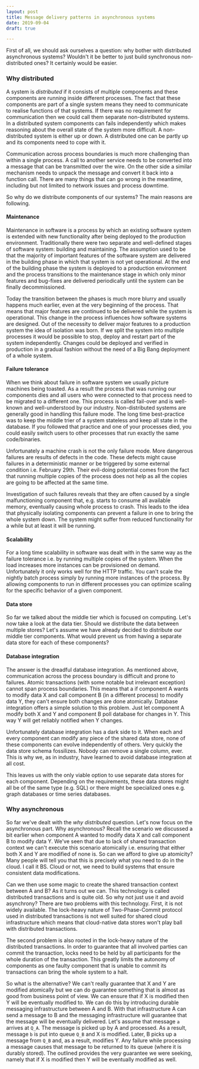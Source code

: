 ```yaml
---
layout: post
title: Message delivery patterns in asynchronous systems
date: 2019-09-04
draft: true

---
```


First of all, we should ask ourselves a question: why bother with distributed asynchronous systems? Wouldn't it be better to just build synchronous non-distributed ones? It certainly would be easier.

### Why distributed

A system is *distributed* if it consists of multiple components and these components are running inside different processes. The fact that these components are part of a single system means they need to communicate to realise functions of that systems. If there was no requirement for communication then we could call them separate non-distributed systems. In a distributed system components can fails independently which makes reasoning about the overall state of the system more difficult. A non-distributed system is either up or down. A distributed one can be partly up and its components need to cope with it.

Communication across process boundaries is much more challenging than within a single process. A call to another service needs to be converted into a message that can be transmitted over the wire. On the other side a similar mechanism needs to unpack the message and convert it back into a function call. There are many things that can go wrong in the meantime, including but not limited to network issues and process downtime.

So why do we distribute components of our systems? The main reasons are following.

#### Maintenance

Maintenance in software is a process by which an existing software system is extended with new functionality after being deployed to the production environment. Traditionally there were two separate and well-defined stages of software system: building and maintaining. The assumption used to be that the majority of important features of the software system are delivered in the building phase in which that system is not yet operational. At the end of the building phase the system is deployed to a production environment and the process transitions to the maintenance stage in which only minor features and bug-fixes are delivered periodically until the system can be finally decommissioned.

Today the transition between the phases is much more blurry and usually happens much earlier, even at the very beginning of the process. That means that major features are continued to be delivered while the system is operational. This change in the process influences how software systems are designed. Out of the necessity to deliver major features to a production system the idea of isolation was born. If we split the system into multiple processes it would be possible to stop, deploy and restart part of the system independently. Changes could be deployed and verified in production in a gradual fashion without the need of a Big Bang deployment of a whole system.

#### Failure tolerance

When we think about failure in software system we usually picture machines being toasted. As a result the process that was running our components dies and all users who were connected to that process need to be migrated to a different one. This process is called fail-over and is well-known and well-understood by our industry. Non-distributed systems are generally good in handling this failure mode. The long time best-practice was to keep the middle trier of a system stateless and keep all state in the database. If you followed that practice and one of your processes died, you could easily switch users to other processes that run exactly the same code/binaries.

Unfortunately a machine crash is not the only failure mode. More dangerous failures are results of defects in the code. These defects might cause failures in a deterministic manner or be triggered by some external condition i.e. February 29th. Their evil-doing potential comes from the fact that running multiple copies of the process does not help as all the copies are going to be affected at the same time. 

Investigation of such failures reveals that they are often caused by a single malfunctioning component that, e.g. starts to consume all available memory, eventually causing whole process to crash. This leads to the idea that physically isolating components can prevent a failure in one to bring the whole system down. The system might suffer from reduced functionality for a while but at least it will be running.

#### Scalability

For a long time scalability in software was dealt with in the same way as the failure tolerance i.e. by running multiple copies of the system. When the load increases more instances can be provisioned on demand. Unfortunately it only works well for the HTTP traffic. You can't scale the nightly batch process simply by running more instances of the process. By allowing components to run in different processes you can optimize scaling for the specific behavior of a given component.

#### Data store

So far we talked about the middle tier which is focused on computing. Let's now take a look at the data tier. Should we distribute the data between multiple stores? Let's assume we have already decided to distribute our middle tier components. What would prevent us from having a separate data store for each of these components?

#### Database integration

The answer is the dreadful database integration. As mentioned above, communication across the process boundary is difficult and prone to failures. Atomic transactions (with some notable but irrelevant exception) cannot span process boundaries. This means that a if component A wants to modify data X and call component B (in a different process) to modify data Y, they can't ensure both changes are done atomically. Database integration offers a simple solution to this problem. Just let component A modify both X and Y and component B poll database for changes in Y. This way Y will get reliably notified when Y changes.

Unfortunately database integration has a dark side to it. When each and every component can modify any piece of the shared data store, none of these components can evolve independently of others. Very quickly the data store schema fossilizes. Nobody can remove a single column, ever. This is why we, as in industry, have learned to avoid database integration at all cost.

This leaves us with the only viable option to use separate data stores for each component. Depending on the requirements, these data stores might all be of the same type (e.g. SQL) or there might be specialized ones e.g. graph databases or time series databases.

### Why asynchronous

So far we've dealt with the *why distributed* question. Let's now focus on the asynchronous part. Why asynchronous? Recall the scenario we discussed a bit earlier when component A wanted to modify data X and call component B to modify data Y. We've seen that due to lack of shared transaction context we can't execute this scenario atomically i.e. ensuring that either both X and Y are modified of none is. So can we afford to give up atomicity? Many people will tell you that this is precisely what you need to do in the cloud. I call it BS. Cloud or not, we need to build systems that ensure consistent data modifications.

Can we then use some magic to create the shared transaction context between A and B? As it turns out we can. This technology is called distributed transactions and is quite old. So why not just use it and avoid asynchrony? There are two problems with this technology. First, it is not widely available. The lock-heavy nature of Two-Phase-Commit protocol used in distributed transactions is not well suited for shared cloud infrastructure which means that cloud-native data stores won't play ball with distributed transactions.

The second problem is also rooted in the lock-heavy nature of the distributed transactions. In order to guarantee that all involved parties can commit the transaction, locks need to be held by all participants for the whole duration of the transaction. This greatly limits the autonomy of components as one faulty component that is unable to commit its transactions can bring the whole system to a halt.

So what is the alternative? We can't really guarantee that X and Y are modified atomically but we can do guarantee something that is almost as good from business point of view. We can ensure that if X is modified then Y will be eventually modified to. We can do this by introducing durable messaging infrastructure between A and B. With that infrastructure A can send a message to B and the messaging infrastructure will guarantee that the message will be eventually delivered. Let's assume that message `a` arrives at `Q_A`. The message is picked up by A and processed. As a result, message `b` is put into queue `Q_B` and X is modified. Later, B picks up a message from `Q_B` and, as a result, modifies Y. Any failure while processing a message causes that message to be returned to its queue (where it is durably stored). The outlined provides the very guarantee we were seeking, namely that if X is modified then Y will be eventually modified as well. 
